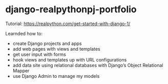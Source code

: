 # django-realpythonpj-portfolio
Tutorial: https://realpython.com/get-started-with-django-1/

Learnded how to:

- create Django projects and apps
- add web pages with views and templates
- get user input with forms
- hook views and templates up with URL configurations
- add data site using relational databases with Django’s Object Relational Mapper
- use Django Admin to manage my models
